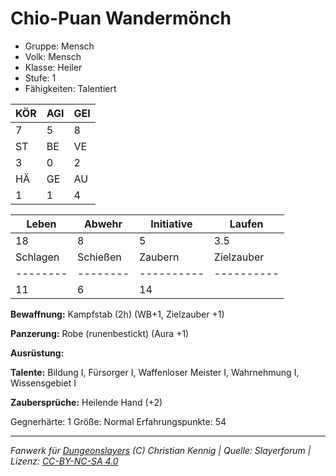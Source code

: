 # Chio-Puan Wandermönch  
- Gruppe: Mensch  
- Volk: Mensch  
- Klasse: Heiler  
- Stufe: 1  
- Fähigkeiten: Talentiert  


| KÖR | AGI | GEI |  
| --- | --- | --- |  
| 7   | 5   | 8   |
| ST  | BE  | VE  |  
| 3   | 0   | 2   |
| HÄ  | GE  | AU  |  
| 1   | 1   | 4   |


| Leben    | Abwehr   | Initiative | Laufen     |
| -------- | -------- | ---------- | ---------- |
| 18       | 8        | 5          | 3.5        |
| Schlagen | Schießen | Zaubern    | Zielzauber |
| -------- | -------- | ---------- | ---------- |
| 11       | 6        | 14         |            |

**Bewaffnung:**
Kampfstab (2h) (WB+1, Zielzauber +1)

**Panzerung:**
Robe (runenbestickt) (Aura +1)

**Ausrüstung:**


**Talente:**
Bildung I, Fürsorger I, Waffenloser Meister I, Wahrnehmung I, Wissensgebiet I

**Zaubersprüche:**
Heilende Hand (+2)

Gegnerhärte: 1
Größe: Normal
Erfahrungspunkte: 54



___
*Fanwerk für [Dungeonslayers](https://www.dungeonslayers.net/) (C) Christian Kennig | Quelle: Slayerforum | Lizenz: [CC-BY-NC-SA 4.0](https://creativecommons.org/licenses/by-nc-sa/4.0/deed.de)*
